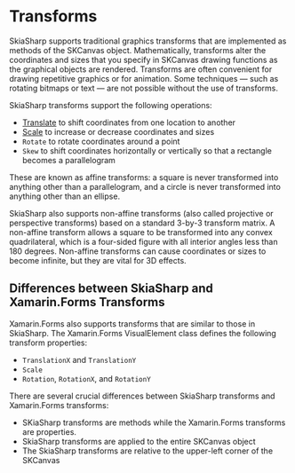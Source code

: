 # Transforms

SkiaSharp supports traditional graphics transforms that are implemented as methods of the SKCanvas object. Mathematically, transforms alter the coordinates and sizes that you specify in SKCanvas drawing functions as the graphical objects are rendered. Transforms are often convenient for drawing repetitive graphics or for animation. Some techniques — such as rotating bitmaps or text — are not possible without the use of transforms.

SkiaSharp transforms support the following operations:

- [Translate](Translate.md) to shift coordinates from one location to another
- [Scale](Scale.md) to increase or decrease coordinates and sizes
- `Rotate` to rotate coordinates around a point
- `Skew` to shift coordinates horizontally or vertically so that a rectangle becomes a parallelogram

These are known as affine transforms: a square is never transformed into anything other than a parallelogram, and a circle is never transformed into anything other than an ellipse.

SkiaSharp also supports non-affine transforms (also called projective or perspective transforms) based on a standard 3-by-3 transform matrix. A non-affine transform allows a square to be transformed into any convex quadrilateral, which is a four-sided figure with all interior angles less than 180 degrees. Non-affine transforms can cause coordinates or sizes to become infinite, but they are vital for 3D effects.

## Differences between SkiaSharp and Xamarin.Forms Transforms

Xamarin.Forms also supports transforms that are similar to those in SkiaSharp. The Xamarin.Forms VisualElement class defines the following transform properties:

- `TranslationX` and `TranslationY`
- `Scale`
- `Rotation`, `RotationX`, and `RotationY`

There are several crucial differences between SkiaSharp transforms and Xamarin.Forms transforms:

- SKiaSharp transforms are methods while the Xamarin.Forms transforms are properties.
- SkiaSharp transforms are applied to the entire SKCanvas object
- The SkiaSharp transforms are relative to the upper-left corner of the SKCanvas